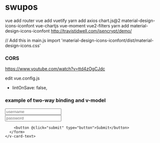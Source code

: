 # swupos

vue add router
vue add vuetify
yarn add axios chart.js@2 material-design-icons-iconfont vue-chartjs vue-moment vue2-filters
yarn add material-design-icons-iconfont
http://travistidwell.com/jsencrypt/demo/

// Add this in main.js
import 'material-design-icons-iconfont/dist/material-design-icons.css'

### CORS

https://www.youtube.com/watch?v=ttd4zOgCJdc

edit vue.config.js

- lintOnSave: false,

### example of two-way binding and v-model

  <v-card-text class="text--primary">
      <form>
        <input
          @change="(e) => (account.username = e.target.value)"
          :value="account.username"
          type="text"
          placeholder="username"
          name="username"
        />
        <br />
        <input
          v-model="account.password"
          type="text"
          placeholder="password"
          password="password"
        />
        <br />

        <button @click="submit" type="button">Submit</button>
      </form>
    </v-card-text>
